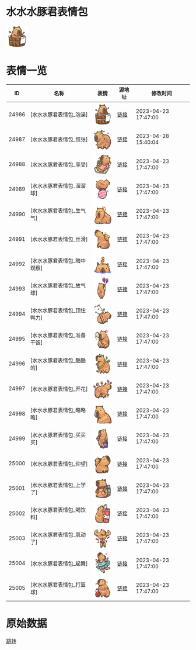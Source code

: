 # 水水水豚君表情包

<img src="./cover.png" height="60" alt="cover" />

# 表情一览

|ID|名称|表情|源地址|修改时间|
|----|----|----|----|----|
|24986|[水水水豚君表情包_泡澡]|<img src="./pic/024986_%5B水水水豚君表情包_泡澡%5D.png" height="60" alt="泡澡"/>|[链接](https://i0.hdslb.com/bfs/garb/ed62865e401a6b88404a304a1d5cc657e00fff38.png)|2023-04-23 17:47:00|
|24987|[水水水豚君表情包_慌张]|<img src="./pic/024987_%5B水水水豚君表情包_慌张%5D.png" height="60" alt="慌张"/>|[链接](https://i0.hdslb.com/bfs/garb/b513badefc6bab2d2398c49591ab275ba7519f5c.png)|2023-04-28 15:40:04|
|24988|[水水水豚君表情包_享受]|<img src="./pic/024988_%5B水水水豚君表情包_享受%5D.png" height="60" alt="享受"/>|[链接](https://i0.hdslb.com/bfs/garb/def965076363fb4594186a0e7aee8597a1b5a881.png)|2023-04-23 17:47:00|
|24989|[水水水豚君表情包_溜溜球]|<img src="./pic/024989_%5B水水水豚君表情包_溜溜球%5D.png" height="60" alt="溜溜球"/>|[链接](https://i0.hdslb.com/bfs/garb/30d2ff8603a772eccbfc30311ea8019febdfb374.png)|2023-04-23 17:47:00|
|24990|[水水水豚君表情包_生气气]|<img src="./pic/024990_%5B水水水豚君表情包_生气气%5D.png" height="60" alt="生气气"/>|[链接](https://i0.hdslb.com/bfs/garb/a00a82b533452cb36d6d17ba4b4380deb2072574.png)|2023-04-23 17:47:00|
|24991|[水水水豚君表情包_丝滑]|<img src="./pic/024991_%5B水水水豚君表情包_丝滑%5D.png" height="60" alt="丝滑"/>|[链接](https://i0.hdslb.com/bfs/garb/cb96bce1dbbce55b8967c38ef9dee6593b55cd4a.png)|2023-04-23 17:47:00|
|24992|[水水水豚君表情包_暗中观察]|<img src="./pic/024992_%5B水水水豚君表情包_暗中观察%5D.png" height="60" alt="暗中观察"/>|[链接](https://i0.hdslb.com/bfs/garb/a5488aec546f39fe9ccb5f0a91d9efa1d486e806.png)|2023-04-23 17:47:00|
|24993|[水水水豚君表情包_放气球]|<img src="./pic/024993_%5B水水水豚君表情包_放气球%5D.png" height="60" alt="放气球"/>|[链接](https://i0.hdslb.com/bfs/garb/5d097e403e23fda0671cff590b50066c60b65f4d.png)|2023-04-23 17:47:00|
|24994|[水水水豚君表情包_顶住鸭力]|<img src="./pic/024994_%5B水水水豚君表情包_顶住鸭力%5D.png" height="60" alt="顶住鸭力"/>|[链接](https://i0.hdslb.com/bfs/garb/9a2335affa5e471b895ca6d8ff84ff6b8cb2a06b.png)|2023-04-23 17:47:00|
|24995|[水水水豚君表情包_准备干饭]|<img src="./pic/024995_%5B水水水豚君表情包_准备干饭%5D.png" height="60" alt="准备干饭"/>|[链接](https://i0.hdslb.com/bfs/garb/9a6df4adede1a904d473a2c3f9a8b47a0cbd52c3.png)|2023-04-23 17:47:00|
|24996|[水水水豚君表情包_酷酷的]|<img src="./pic/024996_%5B水水水豚君表情包_酷酷的%5D.png" height="60" alt="酷酷的"/>|[链接](https://i0.hdslb.com/bfs/garb/ddf03d24eea3ea221b1859ae073933f5e3354017.png)|2023-04-23 17:47:00|
|24997|[水水水豚君表情包_开花]|<img src="./pic/024997_%5B水水水豚君表情包_开花%5D.png" height="60" alt="开花"/>|[链接](https://i0.hdslb.com/bfs/garb/bf63f0d1782ce6f5b679e138427561e81d81e380.png)|2023-04-23 17:47:00|
|24998|[水水水豚君表情包_略略略]|<img src="./pic/024998_%5B水水水豚君表情包_略略略%5D.png" height="60" alt="略略略"/>|[链接](https://i0.hdslb.com/bfs/garb/5ce79cb681458ab9ed72eb3e7e32a46f1b260977.png)|2023-04-23 17:47:00|
|24999|[水水水豚君表情包_买买买]|<img src="./pic/024999_%5B水水水豚君表情包_买买买%5D.png" height="60" alt="买买买"/>|[链接](https://i0.hdslb.com/bfs/garb/9eddc5fc00b05296608e67b1c623b51b47a9516a.png)|2023-04-23 17:47:00|
|25000|[水水水豚君表情包_仰望]|<img src="./pic/025000_%5B水水水豚君表情包_仰望%5D.png" height="60" alt="仰望"/>|[链接](https://i0.hdslb.com/bfs/garb/60703f3b1a2a7bb592e37d3d13f7ba108e17cd74.png)|2023-04-23 17:47:00|
|25001|[水水水豚君表情包_上学了]|<img src="./pic/025001_%5B水水水豚君表情包_上学了%5D.png" height="60" alt="上学了"/>|[链接](https://i0.hdslb.com/bfs/garb/e4f8e92d4a7d629a9079c9f5b0947203a04eb904.png)|2023-04-23 17:47:00|
|25002|[水水水豚君表情包_喝饮料]|<img src="./pic/025002_%5B水水水豚君表情包_喝饮料%5D.png" height="60" alt="喝饮料"/>|[链接](https://i0.hdslb.com/bfs/garb/b951d1f56d759ff0743f726bd2ee1b221117857a.png)|2023-04-23 17:47:00|
|25003|[水水水豚君表情包_肌动了]|<img src="./pic/025003_%5B水水水豚君表情包_肌动了%5D.png" height="60" alt="肌动了"/>|[链接](https://i0.hdslb.com/bfs/garb/aca1246ce9db216e0bef82b4497f08c4a8ce565e.png)|2023-04-23 17:47:00|
|25004|[水水水豚君表情包_起舞]|<img src="./pic/025004_%5B水水水豚君表情包_起舞%5D.png" height="60" alt="起舞"/>|[链接](https://i0.hdslb.com/bfs/garb/4b4c8e3140b7356a7e508a349b60eacaf91eae62.png)|2023-04-23 17:47:00|
|25005|[水水水豚君表情包_打篮球]|<img src="./pic/025005_%5B水水水豚君表情包_打篮球%5D.png" height="60" alt="打篮球"/>|[链接](https://i0.hdslb.com/bfs/garb/000f5853d1d7dc392e3fddefd5303ede46a058ad.png)|2023-04-23 17:47:00|

# 原始数据

[跳转](./raw.json)

